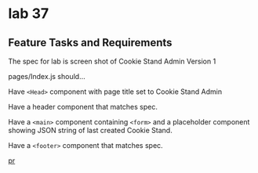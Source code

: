 # lab 37
## Feature Tasks and Requirements
The spec for lab is screen shot of Cookie Stand Admin Version 1

pages/Index.js should…

Have ```<Head>``` component with page title set to Cookie Stand Admin

Have a header component that matches spec.

Have a ```<main>``` component containing ```<form>``` and a placeholder component showing JSON string of last created Cookie Stand.

Have a ```<footer>``` component that matches spec.

[pr](https://github.com/mohammadsilwadi/cookie-stand-admin/pull/1)